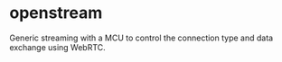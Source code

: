 openstream
==========

Generic streaming with a MCU to control the connection type and data exchange using WebRTC.
